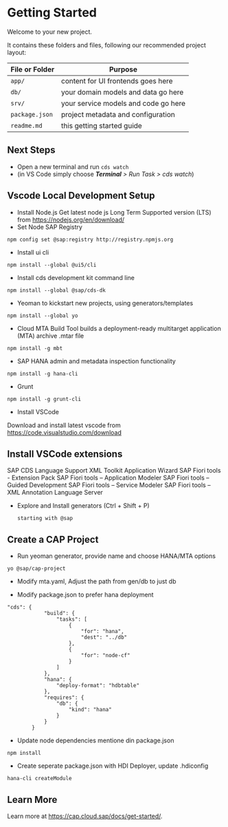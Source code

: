 # Getting Started

Welcome to your new project.

It contains these folders and files, following our recommended project layout:

File or Folder | Purpose
---------|----------
`app/` | content for UI frontends goes here
`db/` | your domain models and data go here
`srv/` | your service models and code go here
`package.json` | project metadata and configuration
`readme.md` | this getting started guide


## Next Steps

- Open a new terminal and run `cds watch` 
- (in VS Code simply choose _**Terminal** > Run Task > cds watch_)

## Vscode Local Development Setup

- Install Node.js
Get latest node js Long Term Supported version (LTS) from https://nodejs.org/en/download/
- Set Node SAP Registry

`npm config set @sap:registry http://registry.npmjs.org`

- Install ui cli

`npm install --global @ui5/cli`

- Install cds development kit command line

`npm install --global @sap/cds-dk`

- Yeoman to kickstart new projects, using generators/templates

`npm install --global yo`

- Cloud MTA Build Tool builds a deployment-ready multitarget application (MTA) archive .mtar file

`npm install -g mbt`

- SAP HANA admin and metadata inspection functionality

`npm install -g hana-cli`

- Grunt

`npm install -g grunt-cli`

- Install VSCode

Download and install latest vscode from https://code.visualstudio.com/download

Install VSCode extensions
-------------------------
SAP CDS Language Support
XML Toolkit
Application Wizard
SAP Fiori tools - Extension Pack
SAP Fiori tools – Application Modeler
SAP Fiori tools – Guided Development
SAP Fiori tools – Service Modeler
SAP Fiori tools – XML Annotation Language Server
    
- Explore and Install generators (Ctrl + Shift + P)

	`starting with @sap`

## Create a CAP Project
- Run yeoman generator, provide name and choose HANA/MTA options

`yo @sap/cap-project`

- Modify mta.yaml, Adjust the path from gen/db to just db

- Modify package.json  to prefer hana deployment

```
"cds": {
			"build": {
				"tasks": [
					{
						"for": "hana",
						"dest": "../db"
					},
					{
						"for": "node-cf"
					}
				]
			},
			"hana": {
				"deploy-format": "hdbtable"
			},
			"requires": {
				"db": {
					"kind": "hana"
				}
			}
		}
```

- Update node dependencies mentione din package.json

`npm install`


- Create seperate package.json with HDI Deployer, update .hdiconfig

`hana-cli createModule`


## Learn More

Learn more at https://cap.cloud.sap/docs/get-started/.
